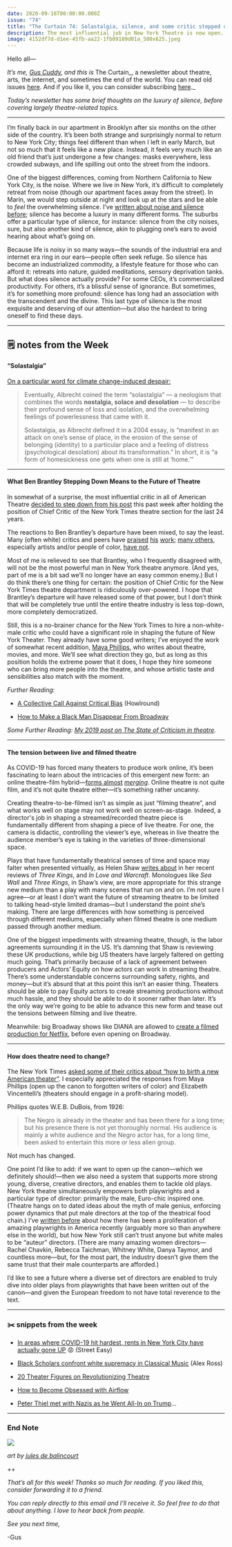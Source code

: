 ```yaml
---
date: 2020-09-16T00:00:00.000Z
issue: "74"
title: "The Curtain 74: Solastalgia, silence, and some critic stepped down 🌥"
description: The most influential job in New York Theatre is now open.
image: 4152df7d-d1ee-45fb-aa22-1fb09189d01a_500x625.jpeg
---
```



Hello all—

_It’s me, [Gus Cuddy](https://guscuddy.com), and this is_ The Curtain_, a newsletter about theatre, arts, the internet, and sometimes the end of the world. You can read old issues [here](https://guscuddy.substack.com/archive). And if you like it, you can consider subscribing [here](https://guscuddy.substack.com/subscribe)._ 

_Today’s newsletter has some brief thoughts on the luxury of silence, before covering largely theatre-related topics._

---

I’m finally back in our apartment in Brooklyn after six months on the other side of the country. It’s been both strange and surprisingly normal to return to New York City; things feel different than when I left in early March, but not so much that it feels like a new place. Instead, it feels very much like an old friend that’s just undergone a few changes: masks everywhere, less crowded subways, and life spilling out onto the street from the indoors.

One of the biggest differences, coming from Northern California to New York City, is the noise. Where we live in New York, it’s difficult to completely retreat from noise (though our apartment faces away from the street). In Marin, we would step outside at night and look up at the stars and be able to _feel_ the overwhelming silence. I’ve [written about noise and silence before](https://guscuddy.substack.com/p/the-sound-the-silence-the-invisible); silence has become a luxury in many different forms. The suburbs offer a particular type of silence, for instance: silence from the city noises, sure, but also another kind of silence, akin to plugging one’s ears to avoid hearing about what’s going on. 

Because life is noisy in so many ways—the sounds of the industrial era and internet era ring in our ears—people often seek refuge. So silence has become an industrialized commodity, a lifestyle feature for those who can afford it: retreats into nature, guided meditations, sensory deprivation tanks. But what does silence actually provide? For some CEOs, it’s commercialized productivity. For others, it’s a blissful sense of ignorance. But sometimes, it’s for something more profound: silence has long had an association with the transcendent and the divine. This last type of silence is the most exquisite and deserving of our attention—but also the hardest to bring oneself to find these days.

---

## 🗒 notes from the Week

#### “Solastalgia”

[On a particular word for climate change-induced despair:](https://www.latimes.com/california/story/2020-09-13/solastalgia-climate-change-induced-despair)

> Eventually, Albrecht coined the term “solastalgia” — a neologism that combines the words **nostalgia, solace and desolation** — to describe their profound sense of loss and isolation, and the overwhelming feelings of powerlessness that came with it.
> 
> Solastalgia, as Albrecht defined it in a 2004 essay, is “manifest in an attack on one’s sense of place, in the erosion of the sense of belonging (identity) to a particular place and a feeling of distress (psychological desolation) about its transformation.” In short, it is “a form of homesickness one gets when one is still at ‘home.’”

---

#### What Ben Brantley Stepping Down Means to the Future of Theatre

In somewhat of a surprise, the most influential critic in all of American Theatre [decided to step down from his post](https://www.nytco.com/press/ben-brantley-take-a-bow/) this past week after holding the position of Chief Critic of the New York Times theatre section for the last 24 years.

The reactions to Ben Brantley’s departure have been mixed, to say the least. Many (often white) critics and peers have [praised](https://twitter.com/hellerNYT/status/1304061342807097345) [his](https://twitter.com/FeldmanAdam/status/1304090115107676166) [work](https://twitter.com/zinoman/status/1304063314960539648); [many others](https://twitter.com/BroadwayBlack/status/1304228538556575744), especially artists and/or people of color, [have not](https://twitter.com/stephentrask/status/1304067179369967616).

Most of me is relieved to see that Brantley, who I frequently disagreed with, will not be the most powerful man in New York theatre anymore. (And yes, part of me is a bit sad we’ll no longer have an easy common enemy.) But I do think there’s one thing for certain: the position of Chief Critic for the New York Times theatre department is ridiculously over-powered. I hope that Brantley’s departure will have released some of that power, but I don’t think that will be completely true until the entire theatre industry is less top-down, more completely democratized.

Still, this is a no-brainer chance for the New York Times to hire a non-white-male critic who could have a significant role in shaping the future of New York Theater. They already have some good writers; I’ve enjoyed the work of somewhat recent addition, [Maya Phillips](https://www.nytimes.com/by/maya-phillips), who writes about theatre, movies, and more. We’ll see what direction they go, but as long as this position holds the extreme power that it does, I hope they hire someone who can bring more people into the theatre, and whose artistic taste and sensibilities also match with the moment. 

_Further Reading:_

*   [A Collective Call Against Critical Bias](https://howlround.com/collective-call-against-critical-bias) (Howlround)
    
*   [How to Make a Black Man Disappear From Broadway](https://www.clydefitchreport.com/2018/06/black-angels-in-america-brantley/)
    

_Some Further Reading: [My 2019 post on The State of Criticism in theatre](https://www.guscuddy.com/criticism)._

---

#### The tension between live and filmed theatre

As COVID-19 has forced many theaters to produce work online, it’s been fascinating to learn about the intricacies of this emergent new form: an online theatre-film hybrid—[forms almost](https://www.guscuddy.com/myfirstfilm) _[merging](https://www.guscuddy.com/myfirstfilm)_. Online theatre is not quite film, and it’s not quite theatre either—it’s something rather uncanny. 

Creating theatre-to-be-filmed isn’t as simple as just “filming theatre”, and what works well on stage may not work well on screen-as-stage. Indeed, a director's job in shaping a streamed/recorded theatre piece is fundamentally different from shaping a piece of live theatre. For one, the camera is didactic, controlling the viewer’s eye, whereas in live theatre the audience member’s eye is taking in the varieties of three-dimensional space. 

Plays that have fundamentally theatrical senses of time and space may falter when presented virtually, as Helen Shaw [writes about](https://www.vulture.com/2020/09/review-andrew-scott-in-three-kings-in-love-and-warcraft.html) in her recent reviews of _Three Kings_, and _In Love and Warcraft_. Monologues like _Sea Wall_ and _Three Kings_, in Shaw’s view, are more appropriate for this strange new medium than a play with many scenes that run on and on. I’m not sure I agree—or at least I don’t want the future of streaming theatre to be limited to talking head-style limited dramas—but I understand the point she’s making. There are large differences with how something is perceived through different mediums, especially when filmed theatre is one medium passed through another medium.

One of the biggest impediments with streaming theatre, though, is the labor agreements surrounding it in the US. It’s damning that Shaw is reviewing these UK productions, while big US theaters have largely faltered on getting much going. That’s primarily because of a lack of agreement between producers and Actors’ Equity on how actors can work in streaming theatre. There’s some understandable concerns surrounding safety, rights, and money—but it’s absurd that at this point this isn’t an easier thing. Theaters should be able to pay Equity actors to create streaming productions without much hassle, and they should be able to do it sooner rather than later. It’s the only way we’re going to be able to advance this new form and tease out the tensions between filming and live theatre.

Meanwhile: big Broadway shows like DIANA are allowed to [create a filmed production for Netflix](https://www.nytimes.com/2020/08/12/theater/diana-musical-netflix.html), before even opening on Broadway.

---

#### How does theatre need to change?

The New York Times [asked some of their critics about “how to birth a new American theater”](https://www.nytimes.com/2020/09/11/theater/how-to-change-theater.html). I especially appreciated the responses from Maya Phillips (open up the canon to forgotten writers of color) and Elizabeth Vincentelli’s (theaters should engage in a profit-sharing model).

Phillips quotes W.E.B. DuBois, from 1926:

> The Negro is already in the theater and has been there for a long time; but his presence there is not yet thoroughly normal. His audience is mainly a white audience and the Negro actor has, for a long time, been asked to entertain this more or less alien group.

Not much has changed.

One point I’d like to add: if we want to open up the canon—which we definitely should!—then we also need a system that supports more strong young, diverse, creative directors, and enables them to tackle old plays. New York theatre simultaneously empowers both playwrights and a particular type of director: primarily the male, Euro-chic inspired one. (Theatre hangs on to dated ideas about the myth of male genius, enforcing power dynamics that put male directors at the top of the theatrical food chain.) I’ve [written before](https://www.guscuddy.com/europeanvamerican) about how there has been a proliferation of amazing playwrights in America recently (arguably more so than anywhere else in the world), but how New York still can’t trust anyone but white males to be “auteur” directors. (There are many amazing women directors—Rachel Chavkin, Rebecca Taichman, Whitney White, Danya Taymor, and countless more—but, for the most part, the industry doesn’t give them the same trust that their male counterparts are afforded.)

I’d like to see a future where a diverse set of directors are enabled to truly dive into older plays from playwrights that have been written out of the canon—and given the European freedom to not have total reverence to the text.

---

### ✂️ snippets from the week

*   [In areas where COVID-19 hit hardest, rents in New York City have actually gone UP](https://streeteasy.com/blog/covid-19-nyc-rents/) 😡 (Street Easy)
    
*   [Black Scholars confront white supremacy in Classical Music](https://www.newyorker.com/magazine/2020/09/21/black-scholars-confront-white-supremacy-in-classical-music) (Alex Ross)
    
*   [20 Theater Figures on Revolutionizing Theatre](https://www.nytimes.com/2020/09/11/theater/how-to-revolutionize-theater.html)
    
*   [How to Become Obsessed with Airflow](https://www.theatlantic.com/health/archive/2020/09/diy-ventilation-home-pandemic/616150/)
    
*   [Peter Thiel met with Nazis as he Went All-In on Trump](https://www.buzzfeednews.com/article/rosiegray/peter-thiel-donald-trump-white-nationalist-support)…
    

---

### End Note

 ![](./4152df7d-d1ee-45fb-aa22-1fb09189d01a_500x625.jpeg)

_art by [jules de balincourt](https://www.instagram.com/julesdebalincourt/)_

++

_That’s all for this week! Thanks so much for reading. If you liked this, consider forwarding it to a friend._

_You can reply directly to this email and I’ll receive it. So feel free to do that about anything. I love to hear back from people._

_See you next time,_

\-Gus